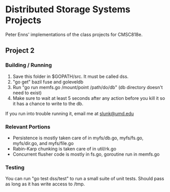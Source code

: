 # Distributed Storage Systems Projects

Peter Enns' implementations of the class projects for CMSC818e.

## Project 2

### Building / Running

1. Save this folder in $GOPATH/src. It must be called dss.
2. "go get" bazil fuse and goleveldb
3. Run "go run memfs.go /mount/point /path/do/db" (db directory doesn't need to exist)
4. Make sure to wait at least 5 seconds after any action before you kill it so it has a chance to write to the db.

If you run into trouble running it, email me at slunk@umd.edu

### Relevant Portions

* Persistence is mostly taken care of in myfs/db.go, myfs/fs.go, myfs/dir.go, and myfs/file.go
* Rabin-Karp chunking is taken care of in util/rk.go
* Concurrent flusher code is mostly in fs.go, goroutine run in memfs.go

### Testing

You can run "go test dss/test" to run a small suite of unit tests. Should pass
as long as it has write access to /tmp.
